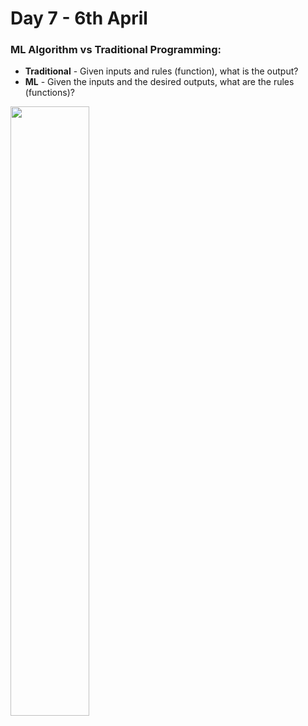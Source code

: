 # Day 7 - 6th April

### ML Algorithm vs Traditional Programming:
* **Traditional** - Given inputs and rules (function), what is the output?
* **ML** - Given the inputs and the desired outputs, what are the rules (functions)?
<img src="https://github.com/shreya888/Daily-Code-Diary/assets/25200389/adcaffed-5f40-4e43-9b08-677f0e88b666" width=50%>



